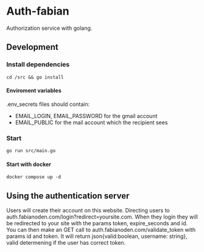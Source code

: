 # Auth-fabian

Authorization service with golang.

## Development

### Install dependencies

`cd /src && go install`

#### Enviroment variables

.env_secrets files should contain:

- EMAIL_LOGIN, EMAIL_PASSWORD for the gmail account
- EMAIL_PUBLIC for the mail account which the recipient sees

### Start

`go run src/main.go`

#### Start with docker

`docker compose up -d`

## Using the authentication server

Users will create their account on this website.
Directing users to auth.fabianoden.com/login?redirect=yoursite.com.
When they login they will be redirected to your site with the params token, expire_seconds and id.
You can then make an GET call to auth.fabianoden.com/validate_token with params id and token.
It will return json{valid:boolean, username: string}, valid determening if the user has correct token.
